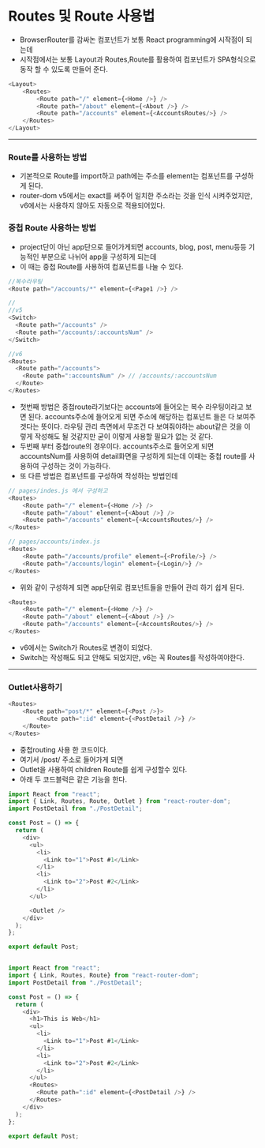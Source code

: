 # Routes 및 Route 사용법  
- BrowserRouter를 감싸논 컴포넌트가 보통 React programming에 시작점이 되는데 
- 시작점에서는 보통 Layout과 Routes,Route를 활용하여 컴포넌트가 SPA형식으로 동작 할 수 있도록 만들어 준다.

```js 
<Layout>
    <Routes>
        <Route path="/" element={<Home />} />
        <Route path="/about" element={<About />} />
        <Route path="/accounts" element={<AccountsRoutes/>} />
    </Routes>
</Layout>
```
---
### Route를 사용하는 방법
- 기본적으로 Route를 import하고 path에는 주소를 element는 컴포넌트를 구성하게 된다.
- router-dom v5에서는 exact를 써주어 일치한 주소라는 것을 인식 시켜주었지만, v6에서는 사용하지 않아도 자동으로 적용되어있다.

### 중첩 Route 사용하는 방법
- project단이 아닌 app단으로 들어가게되면 accounts, blog, post, menu등등 기능적인 부분으로 나뉘어 app을 구성하게 되는데 
- 이 때는 중첩 Route를 사용하여 컴포넌트를 나눌 수 있다.
```js
//복수라우팅
<Route path="/accounts/*" element={<Page1 />} />

//
//v5
<Switch>
  <Route path="/accounts" />
  <Route path="/accounts/:accountsNum" />
</Switch>

//v6
<Routes>
  <Route path="/accounts">
    <Route path=":accountsNum" /> // /accounts/:accountsNum
  </Route>
</Routes>
```
- 첫번째 방법은 중첩route라기보다는 accounts에 들어오는 복수 라우팅이라고 보면 된다. accounts주소에 들어오게 되면 주소에 해당하는 컴포넌트 들은 다 보여주겟다는 뜻이다. 라우팅 관리 측면에서 무조건 다 보여줘야하는 about같은 것을 이렇게 작성해도 될 것같지만 굳이 이렇게 사용할 필요가 없는 것 같다.
- 두번째 부터 중첩route의 경우이다. accounts주소로 들어오게 되면 accountsNum를 사용하여 detail화면을 구성하게 되는데 이때는 중첩 route를 사용하여 구성하는 것이 가능하다.
- 또 다른 방법은 컴포넌트를 구성하여 작성하는 방법인데
```js 
// pages/indes.js 에서 구성하고 
<Routes>
    <Route path="/" element={<Home />} />
    <Route path="/about" element={<About />} />
    <Route path="/accounts" element={<AccountsRoutes/>} />
</Routes>

// pages/accounts/index.js
<Routes>
    <Route path="/accounts/profile" element={<Profile/>} />
    <Route path="/accounts/login" element={<Login/>} />
</Routes>
```
- 위와 같이 구성하게 되면 app단위로 컴포넌트들을 만들어 관리 하기 쉽게 된다.

```js
<Routes>
    <Route path="/" element={<Home />} />
    <Route path="/about" element={<About />} />
    <Route path="/accounts" element={<AccountsRoutes/>} />
</Routes>
```
- v6에서는 Switch가 Routes로 변경이 되었다.
- Switch는 작성해도 되고 안해도 되었지만, v6는 꼭 Routes를 작성하여야한다.   

---

### Outlet사용하기 
```js
<Routes>
    <Route path="post/*" element={<Post />}>
        <Route path=":id" element={<PostDetail />} />
    </Route>
</Routes>
```
- 중첩routing 사용 한 코드이다.
- 여기서 /post/ 주소로 들어가게 되면
- Outlet을 사용하여 children Route를 쉽게 구성할수 있다.
- 아래 두 코드블럭은 같은 기능을 한다.
```js
import React from "react";
import { Link, Routes, Route, Outlet } from "react-router-dom";
import PostDetail from "./PostDetail";

const Post = () => {
  return (
    <div>
      <ul>
        <li>
          <Link to="1">Post #1</Link>
        </li>
        <li>
          <Link to="2">Post #2</Link>
        </li>
      </ul>

      <Outlet />
    </div>
  );
};

export default Post;
```
```js

import React from "react";
import { Link, Routes, Route} from "react-router-dom";
import PostDetail from "./PostDetail";

const Post = () => {
  return (
    <div>
      <h1>This is Web</h1>
      <ul>
        <li>
          <Link to="1">Post #1</Link>
        </li>
        <li>
          <Link to="2">Post #2</Link>
        </li>
      </ul>
      <Routes>
        <Route path=":id" element={<PostDetail />} />
      </Routes>
    </div>
  );
};

export default Post;
```
